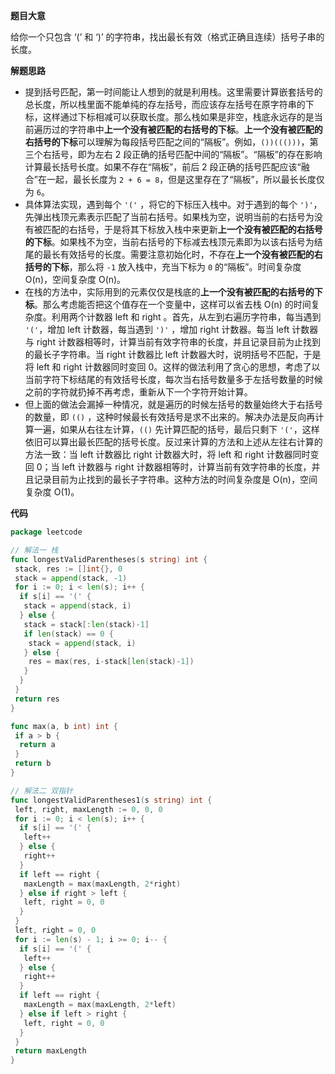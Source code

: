 **题目大意** 

给你一个只包含 ‘(’ 和 ‘)’ 的字符串，找出最长有效（格式正确且连续）括号子串的长度。

**解题思路** 

- 提到括号匹配，第一时间能让人想到的就是利用栈。这里需要计算嵌套括号的总长度，所以栈里面不能单纯的存左括号，而应该存左括号在原字符串的下标，这样通过下标相减可以获取长度。那么栈如果是非空，栈底永远存的是当前遍历过的字符串中**上一个没有被匹配的右括号的下标**。**上一个没有被匹配的右括号的下标**可以理解为每段括号匹配之间的“隔板”。例如，`())((()))`，第三个右括号，即为左右 2 段正确的括号匹配中间的“隔板”。“隔板”的存在影响计算最长括号长度。如果不存在“隔板”，前后 2 段正确的括号匹配应该“融合”在一起，最长长度为 `2 + 6 = 8`，但是这里存在了“隔板”，所以最长长度仅为 `6`。
- 具体算法实现，遇到每个 `'('` ，将它的下标压入栈中。对于遇到的每个 `')'`，先弹出栈顶元素表示匹配了当前右括号。如果栈为空，说明当前的右括号为没有被匹配的右括号，于是将其下标放入栈中来更新**上一个没有被匹配的右括号的下标**。如果栈不为空，当前右括号的下标减去栈顶元素即为以该右括号为结尾的最长有效括号的长度。需要注意初始化时，不存在**上一个没有被匹配的右括号的下标**，那么将 `-1` 放入栈中，充当下标为 `0` 的“隔板”。时间复杂度 O(n)，空间复杂度 O(n)。
- 在栈的方法中，实际用到的元素仅仅是栈底的**上一个没有被匹配的右括号的下标**。那么考虑能否把这个值存在一个变量中，这样可以省去栈 O(n) 的时间复杂度。利用两个计数器 left 和 right 。首先，从左到右遍历字符串，每当遇到 `'('`，增加 left 计数器，每当遇到 `')'` ，增加 right 计数器。每当 left 计数器与 right 计数器相等时，计算当前有效字符串的长度，并且记录目前为止找到的最长子字符串。当 right 计数器比 left 计数器大时，说明括号不匹配，于是将 left 和 right 计数器同时变回 0。这样的做法利用了贪心的思想，考虑了以当前字符下标结尾的有效括号长度，每次当右括号数量多于左括号数量的时候之前的字符就扔掉不再考虑，重新从下一个字符开始计算。
- 但上面的做法会漏掉一种情况，就是遍历的时候左括号的数量始终大于右括号的数量，即 `(()` ，这种时候最长有效括号是求不出来的。解决办法是反向再计算一遍，如果从右往左计算，`(()` 先计算匹配的括号，最后只剩下 `'('`，这样依旧可以算出最长匹配的括号长度。反过来计算的方法和上述从左往右计算的方法一致：当 left 计数器比 right 计数器大时，将 left 和 right 计数器同时变回 0；当 left 计数器与 right 计数器相等时，计算当前有效字符串的长度，并且记录目前为止找到的最长子字符串。这种方法的时间复杂度是 O(n)，空间复杂度 O(1)。

**代码** 

```go
package leetcode

// 解法一 栈
func longestValidParentheses(s string) int {
 stack, res := []int{}, 0
 stack = append(stack, -1)
 for i := 0; i < len(s); i++ {
  if s[i] == '(' {
   stack = append(stack, i)
  } else {
   stack = stack[:len(stack)-1]
   if len(stack) == 0 {
    stack = append(stack, i)
   } else {
    res = max(res, i-stack[len(stack)-1])
   }
  }
 }
 return res
}

func max(a, b int) int {
 if a > b {
  return a
 }
 return b
}

// 解法二 双指针
func longestValidParentheses1(s string) int {
 left, right, maxLength := 0, 0, 0
 for i := 0; i < len(s); i++ {
  if s[i] == '(' {
   left++
  } else {
   right++
  }
  if left == right {
   maxLength = max(maxLength, 2*right)
  } else if right > left {
   left, right = 0, 0
  }
 }
 left, right = 0, 0
 for i := len(s) - 1; i >= 0; i-- {
  if s[i] == '(' {
   left++
  } else {
   right++
  }
  if left == right {
   maxLength = max(maxLength, 2*left)
  } else if left > right {
   left, right = 0, 0
  }
 }
 return maxLength
}
```